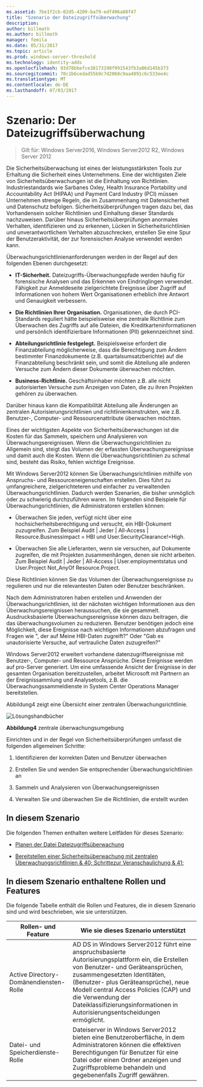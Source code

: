 ```yaml
---
ms.assetid: 7be1f2cb-02d5-4209-ba79-edf496a88f47
title: "Szenario der Dateizugriffsüberwachung"
description: 
author: billmath
ms.author: billmath
manager: femila
ms.date: 05/31/2017
ms.topic: article
ms.prod: windows-server-threshold
ms.technology: identity-adds
ms.openlocfilehash: 93d78bbefce38173198f991543fb3a06d145b373
ms.sourcegitcommit: 70c1b6cedad55b9c7d2068c9aa4891c6c533ee4c
ms.translationtype: MT
ms.contentlocale: de-DE
ms.lasthandoff: 07/03/2017
---
```

# <a name="scenario-file-access-auditing"></a>Szenario: Der Dateizugriffsüberwachung

>Gilt für: Windows Server2016, Windows Server2012 R2, Windows Server 2012

Die Sicherheitsüberwachung ist eines der leistungsstärksten Tools zur Erhaltung die Sicherheit eines Unternehmens. Eine der wichtigsten Ziele von Sicherheitsüberwachungen ist die Einhaltung von Richtlinien. Industriestandards wie Sarbanes Oxley, Health Insurance Portability und Accountability Act (HIPAA) und Payment Card Industry (PCI) müssen Unternehmen strenge Regeln, die im Zusammenhang mit Datensicherheit und Datenschutz befolgen. Sicherheitsüberprüfungen tragen dazu bei, das Vorhandensein solcher Richtlinien und Einhaltung dieser Standards nachzuweisen. Darüber hinaus Sicherheitsüberprüfungen anormales Verhalten, identifizieren und zu erkennen, Lücken in Sicherheitsrichtlinien und unverantwortlichem Verhalten abzuschrecken, erstellen Sie eine Spur der Benutzeraktivität, der zur forensischen Analyse verwendet werden kann.  
  
Überwachungsrichtlinienanforderungen werden in der Regel auf den folgenden Ebenen durchgesetzt:  
  
-   **IT-Sicherheit.** Dateizugriffs-Überwachungspfade werden häufig für forensische Analysen und das Erkennen von Eindringlingen verwendet. Fähigkeit zur Anmeldeseite zielgerichtete Ereignisse über Zugriff auf Informationen von hohem Wert Organisationen erheblich ihre Antwort und Genauigkeit verbessern.  
  
-   **Die Richtlinien Ihrer Organisation.** Organisationen, die durch PCI-Standards reguliert hätte beispielsweise eine zentrale Richtlinie zum Überwachen des Zugriffs auf alle Dateien, die Kreditkarteninformationen und persönlich identifizierbare Informationen (PII) gekennzeichnet sind.  
  
-   **Abteilungsrichtlinie festgelegt.** Beispielsweise erfordert die Finanzabteilung möglicherweise, dass die Berechtigung zum Ändern bestimmter Finanzdokumente (z.B. quartalsumsatzberichte) auf die Finanzabteilung beschränkt sein, und somit die Abteilung alle anderen Versuche zum Ändern dieser Dokumente überwachen möchten.  
  
-   **Business-Richtlinie.** Geschäftsinhaber möchten z.B. alle nicht autorisierten Versuche zum Anzeigen von Daten, die zu ihren Projekten gehören zu überwachen.  
  
Darüber hinaus kann die Kompatibilität Abteilung alle Änderungen an zentralen Autorisierungsrichtlinien und richtlinienkonstrukten, wie z.B. Benutzer-, Computer- und Ressourcenattribute überwachen möchten.  
  
Eines der wichtigsten Aspekte von Sicherheitsüberwachungen ist die Kosten für das Sammeln, speichern und Analysieren von Überwachungsereignissen. Wenn die Überwachungsrichtlinien zu Allgemein sind, steigt das Volumen der erfassten Überwachungsereignisse und damit auch die Kosten. Wenn die Überwachungsrichtlinien zu schmal sind, besteht das Risiko, fehlen wichtige Ereignisse.  
  
Mit Windows Server2012 können Sie Überwachungsrichtlinien mithilfe von Anspruchs- und Ressourceneigenschaften erstellen. Dies führt zu umfangreichere, zielgerichteteren und einfacher zu verwaltenden Überwachungsrichtlinien. Dadurch werden Szenarien, die bisher unmöglich oder zu schwierig durchzuführen waren. Im folgenden sind Beispiele für Überwachungsrichtlinien, die Administratoren erstellen können:  
  
-   Überwachen Sie jeden, verfügt nicht über eine hochsicherheitsberechtigung und versucht, ein HBI-Dokument zuzugreifen. Zum Beispiel Audit | Jeder | All-Access | Resource.Businessimpact = HBI und User.SecurityClearance!=High.  
  
-   Überwachen Sie alle Lieferanten, wenn sie versuchen, auf Dokumente zugreifen, die mit Projekten zusammenhängen, denen sie nicht arbeiten. Zum Beispiel Audit | Jeder | All-Access | User.employmentstatus und User.Project Not_AnyOf Resource.Project.  
  
Diese Richtlinien können Sie das Volumen der Überwachungsereignisse zu regulieren und nur die relevantesten Daten oder Benutzer beschränken.  
  
Nach dem Administratoren haben erstellen und Anwenden der Überwachungsrichtlinien, ist der nächsten wichtigen Informationen aus den Überwachungsereignissen heraussuchen, die sie gesammelt. Ausdrucksbasierte Überwachungsereignisse können dazu beitragen, die das überwachungsvolumen zu reduzieren. Benutzer benötigen jedoch eine Möglichkeit, diese Ereignisse nach wichtigen Informationen abzufragen und Fragen wie ", der auf Meine HBI-Daten zugreift?" Oder "Gab es unautorisierte Versuche, auf vertrauliche Daten zuzugreifen?"  
  
 Windows Server2012 erweitert vorhandene datenzugriffsereignisse mit Benutzer-, Computer- und Ressource Ansprüche. Diese Ereignisse werden auf pro-Server generiert. Um eine umfassende Ansicht der Ereignisse in der gesamten Organisation bereitzustellen, arbeitet Microsoft mit Partnern an der Ereignissammlung und Analysetools, z.B. die Überwachungssammeldienste in System Center Operations Manager bereitstellen.  
  
Abbildung4 zeigt eine Übersicht einer zentralen Überwachungsrichtlinie.  
  
![Lösungshandbücher](media/Scenario--File-Access-Auditing/DynamicAccessControl_RevGuide_4.JPG)  
  
**Abbildung4** zentrale überwachungsumgebung  
  
Einrichten und in der Regel von Sicherheitsüberprüfungen umfasst die folgenden allgemeinen Schritte:  
  
1.  Identifizieren der korrekten Daten und Benutzer überwachen  
  
2.  Erstellen Sie und wenden Sie entsprechender Überwachungsrichtlinien an  
  
3.  Sammeln und Analysieren von Überwachungsereignissen  
  
4.  Verwalten Sie und überwachen Sie die Richtlinien, die erstellt wurden  
  
## <a name="in-this-scenario"></a>In diesem Szenario  
Die folgenden Themen enthalten weitere Leitfäden für dieses Szenario:  
  
-   [Planen der Datei Dateizugriffsüberwachung](Plan-for-File-Access-Auditing.md)  
  
-   [Bereitstellen einer Sicherheitsüberwachung mit zentralen Überwachungsrichtlinien & 40; Schrittezur Veranschaulichung & 41;](Deploy-Security-Auditing-with-Central-Audit-Policies--Demonstration-Steps-.md)  
  
## <a name="BKMK_NEW"></a>In diesem Szenario enthaltene Rollen und Features  
Die folgende Tabelle enthält die Rollen und Features, die in diesem Szenario sind und wird beschrieben, wie sie unterstützen.  
  
|Rollen- und Feature|Wie sie dieses Szenario unterstützt|  
|-----------------|---------------------------------|  
|Active Directory-Domänendiensten-Rolle|AD DS in Windows Server2012 führt eine anspruchsbasierte Autorisierungsplattform ein, die Erstellen von Benutzer- und Geräteansprüchen, zusammengesetzten Identitäten, (Benutzer- plus Geräteansprüche), neue Modell central Access Policies (CAP) und die Verwendung der Dateiklassifizierungsinformationen in Autorisierungsentscheidungen ermöglicht.|  
|Datei- und Speicherdienste-Rolle|Dateiserver in Windows Server2012 bieten eine Benutzeroberfläche, in dem Administratoren können die effektiven Berechtigungen für Benutzer für eine Datei oder einen Ordner anzeigen und Zugriffsprobleme behandeln und gegebenenfalls Zugriff gewähren.|  
  


